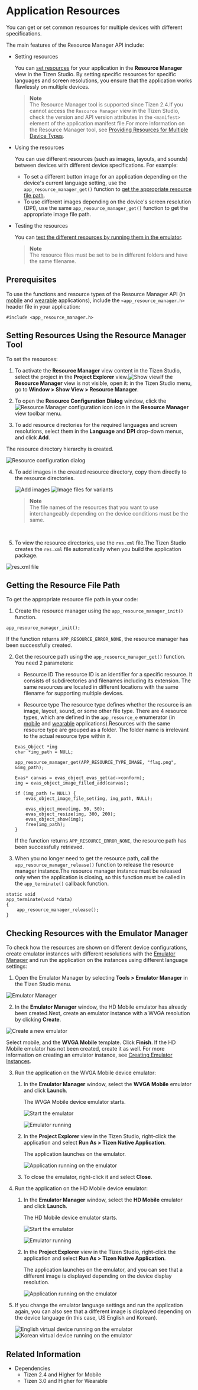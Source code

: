 # Application Resources


You can get or set common resources for multiple devices with different specifications.

The main features of the Resource Manager API include:

- Setting resources

  You can [set resources](#set) for your application in the **Resource Manager** view in the Tizen Studio. By setting specific resources for specific languages and screen resolutions, you ensure that the application works flawlessly on multiple devices.

  > **Note**  
  > The Resource Manager tool is supported since Tizen 2.4.If you cannot access the `Resource Manager` view in the Tizen Studio, check the version and API version attributes in the `<manifest>` element of the application manifest file.For more information on the Resource Manager tool, see [Providing Resources for Multiple Device Types](../../../tizen-studio/native-tools/resource-manager.md).

- Using the resources

  You can use different resources (such as images, layouts, and sounds) between devices with different device specifications. For example:

  - To set a different button image for an application depending on the device's current language setting, use the `app_resource_manager_get()` function to [get the appropriate resource file path](#get_path).
  - To use different images depending on the device's screen resolution (DPI), use the same `app_resource_manager_get()` function to get the appropriate image file path.

- Testing the resources

  You can [test the different resources by running them in the emulator](#check_resource).

  > **Note**  
  > The resource files must be set to be in different folders and have the same filename.

## Prerequisites

To use the functions and resource types of the Resource Manager API (in [mobile](../../api/mobile/latest/group__CAPI__RESOURCE__MANAGER__MODULE.html) and [wearable](../../api/wearable/latest/group__CAPI__RESOURCE__MANAGER__MODULE.html) applications), include the `<app_resource_manager.h>` header file in your application:

```
#include <app_resource_manager.h>
```

<a name="set"></a>
## Setting Resources Using the Resource Manager Tool

To set the resources:

1. To activate the **Resource Manager** view content in the Tizen Studio, select the project in the **Project Explorer** view.![Show view](./media/resource_manager_show_view2.png)If the **Resource Manager** view is not visible, open it: in the Tizen Studio menu, go to **Window > Show View > Resource Manager**.

2. To open the **Resource Configuration Dialog** window, click the ![Resource Manager configuration icon](./media/resource_manager_config_icon.png) icon in the **Resource Manager** view toolbar menu.

3. To add resource directories for the required languages and screen resolutions, select them in the **Language** and **DPI** drop-down menus, and click **Add**.

  The resource directory hierarchy is created.

  ![Resource configuration dialog](./media/resource_manager_config.png)

4. To add images in the created resource directory, copy them directly to the resource directories.

   ![Add images](./media/resource_manager_add_images.png) ![Image files for variants](./media/resource_manager_image_files.png)

   > **Note**  
   > The file names of the resources that you want to use interchangeably depending on the device conditions must be the same.

   ​

5. To view the resource directories, use the `res.xml` file.The Tizen Studio creates the `res.xml` file automatically when you build the application package.

  ![res.xml file](./media/resource_manager_res_xml.png)

<a name="get_path"></a>
## Getting the Resource File Path

To get the appropriate resource file path in your code:

1. Create the resource manager using the `app_resource_manager_init()` function.
```
app_resource_manager_init();
```
If the function returns `APP_RESOURCE_ERROR_NONE`, the resource manager has been successfully created.

2. Get the resource path using the `app_resource_manager_get()` function. You need 2 parameters:
	- Resource ID
	The resource ID is an identifier for a specific resource. It consists of subdirectories and filenames including its extension. The same resources are located in different locations with the same filename for supporting multiple devices.

    - Resource type
    The resource type defines whether the resource is an image, layout, sound, or some other file type. There are 4 resource types, which are defined in the `app_resource_e` enumerator (in [mobile](../../api/mobile/latest/group__CAPI__RESOURCE__MANAGER__MODULE.html#ga83dadea23a885e1eb257ad1f115513e9) and [wearable](../../api/wearable/latest/group__CAPI__RESOURCE__MANAGER__MODULE.html#ga83dadea23a885e1eb257ad1f115513e9) applications).Resources with the same resource type are grouped as a folder. The folder name is irrelevant to the actual resource type within it.

    ```
    Evas_Object *img
    char *img_path = NULL;

    app_resource_manager_get(APP_RESOURCE_TYPE_IMAGE, "flag.png", &img_path);

    Evas* canvas = evas_object_evas_get(ad->conform);
    img = evas_object_image_filled_add(canvas);

    if (img_path != NULL) {
        evas_object_image_file_set(img, img_path, NULL);

        evas_object_move(img, 50, 50);
        evas_object_resize(img, 300, 200);
        evas_object_show(img);
        free(img_path);
    }
    ```

    If the function returns `APP_RESOURCE_ERROR_NONE`, the resource path has been successfully retrieved.

3. When you no longer need to get the resource path, call the `app_resource_manager_release()` function to release the resource manager instance.The resource manager instance must be released only when the application is closing, so this function must be called in the `app_terminate()` callback function.
```
static void
app_terminate(void *data)
{
    app_resource_manager_release();
}
```

<a name="check_resource"></a>
## Checking Resources with the Emulator Manager

To check how the resources are shown on different device configurations, create emulator instances with different resolutions with the [Emulator Manager](../../../tizen-studio/common-tools/emulator-manager.md) and run the application on the instances using different language settings:

1. Open the Emulator Manager by selecting **Tools &gt; Emulator Manager** in the Tizen Studio menu.

  ![Emulator Manager](./media/resource_manager_conn_explorer.png)

2. In the **Emulator Manager** window, the HD Mobile emulator has already been created.Next, create an emulator instance with a WVGA resolution by clicking **Create**.

  ![Create a new emulator](./media/resource_manager_emulator_new.png)

  Select mobile, and the **WVGA Mobile** template. Click **Finish**. If the HD Mobile emulator has not been created, create it as well. For more information on creating an emulator instance, see [Creating Emulator Instances](../../../tizen-studio/common-tools/emulator-manager.md#create).

3. Run the application on the WVGA Mobile device emulator:

   1. In the **Emulator Manager** window, select the **WVGA Mobile** emulator and click **Launch**.

      The WVGA Mobile device emulator starts.

      ![Start the emulator](./media/resource_manager_emulator_run.png)

      ![Emulator running](./media/resource_manager_emulator_running.png)

   2. In the **Project Explorer** view in the Tizen Studio, right-click the application and select **Run As > Tizen Native Application**.

      The application launches on the emulator.

      ![Application running on the emulator](./media/resource_manager_emulator_run_us_en.png)

   3. To close the emulator, right-click it and select **Close**.

4. Run the application on the HD Mobile device emulator:

   1. In the **Emulator Manager** window, select the **HD Mobile** emulator and click **Launch**.

      The HD Mobile device emulator starts.

      ![Start the emulator](./media/resource_manager_emulator_run_hd.png)

      ![Emulator running](./media/resource_manager_emulator_running_hd.png)

   2. In the **Project Explorer** view in the Tizen Studio, right-click the application and select **Run As > Tizen Native Application**.

      The application launches on the emulator, and you can see that a different image is displayed depending on the device display resolution.

      ![Application running on the emulator](./media/resource_manager_emulator_run_hd_us_en.png)

5. If you change the emulator language settings and run the application again, you can also see that a different image is displayed depending on the device language (in this case, US English and Korean).

   ![English virtual device running on the emulator](./media/resource_manager_emulator_run_us_en.png) ![Korean virtual device running on the emulator](./media/resource_manager_emulator_run_ko_kr.png)


## Related Information
- Dependencies
  - Tizen 2.4 and Higher for Mobile
  - Tizen 3.0 and Higher for Wearable

